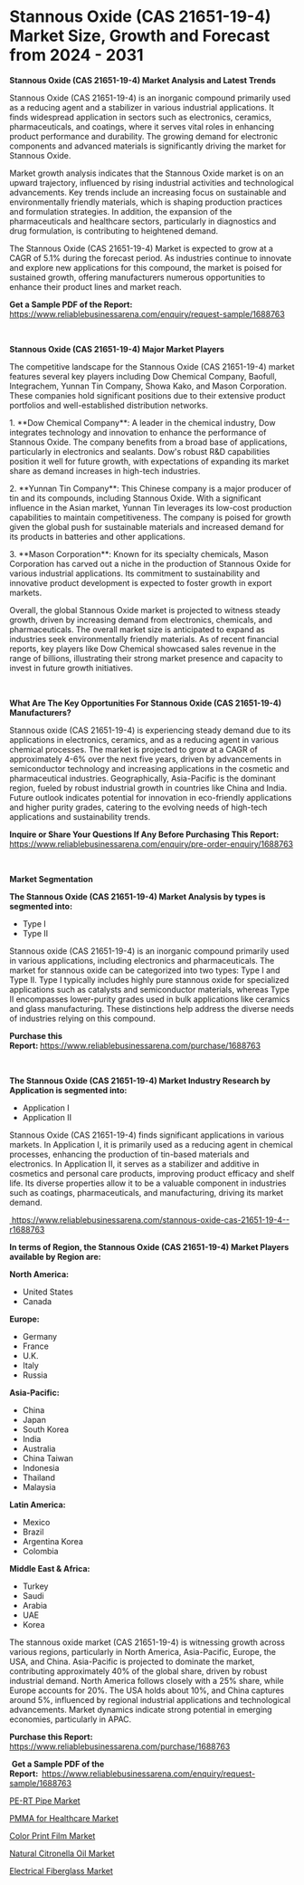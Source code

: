 <p><h1>Stannous Oxide (CAS 21651-19-4) Market Size, Growth and Forecast from 2024 - 2031</h1></p><p><strong>Stannous Oxide (CAS 21651-19-4) Market Analysis and Latest Trends</strong></p>
<p><p>Stannous Oxide (CAS 21651-19-4) is an inorganic compound primarily used as a reducing agent and a stabilizer in various industrial applications. It finds widespread application in sectors such as electronics, ceramics, pharmaceuticals, and coatings, where it serves vital roles in enhancing product performance and durability. The growing demand for electronic components and advanced materials is significantly driving the market for Stannous Oxide.</p><p>Market growth analysis indicates that the Stannous Oxide market is on an upward trajectory, influenced by rising industrial activities and technological advancements. Key trends include an increasing focus on sustainable and environmentally friendly materials, which is shaping production practices and formulation strategies. In addition, the expansion of the pharmaceuticals and healthcare sectors, particularly in diagnostics and drug formulation, is contributing to heightened demand.</p><p>The Stannous Oxide (CAS 21651-19-4) Market is expected to grow at a CAGR of 5.1% during the forecast period. As industries continue to innovate and explore new applications for this compound, the market is poised for sustained growth, offering manufacturers numerous opportunities to enhance their product lines and market reach.</p></p>
<p><strong>Get a Sample PDF of the Report:&nbsp;</strong> <a href="https://www.reliablebusinessarena.com/enquiry/request-sample/1688763?utm_campaign=1294&utm_medium=2&utm_source=Github&utm_content=ia&utm_term=17102024&utm_id=stannous-oxide-cas-21651-19-4">https://www.reliablebusinessarena.com/enquiry/request-sample/1688763</a></p>
<p>&nbsp;</p>
<p><strong>Stannous Oxide (CAS 21651-19-4) Major Market Players</strong></p>
<p><p>The competitive landscape for the Stannous Oxide (CAS 21651-19-4) market features several key players including Dow Chemical Company, Baofull, Integrachem, Yunnan Tin Company, Showa Kako, and Mason Corporation. These companies hold significant positions due to their extensive product portfolios and well-established distribution networks.</p><p>1. **Dow Chemical Company**: A leader in the chemical industry, Dow integrates technology and innovation to enhance the performance of Stannous Oxide. The company benefits from a broad base of applications, particularly in electronics and sealants. Dow's robust R&D capabilities position it well for future growth, with expectations of expanding its market share as demand increases in high-tech industries.</p><p>2. **Yunnan Tin Company**: This Chinese company is a major producer of tin and its compounds, including Stannous Oxide. With a significant influence in the Asian market, Yunnan Tin leverages its low-cost production capabilities to maintain competitiveness. The company is poised for growth given the global push for sustainable materials and increased demand for its products in batteries and other applications.</p><p>3. **Mason Corporation**: Known for its specialty chemicals, Mason Corporation has carved out a niche in the production of Stannous Oxide for various industrial applications. Its commitment to sustainability and innovative product development is expected to foster growth in export markets.</p><p>Overall, the global Stannous Oxide market is projected to witness steady growth, driven by increasing demand from electronics, chemicals, and pharmaceuticals. The overall market size is anticipated to expand as industries seek environmentally friendly materials. As of recent financial reports, key players like Dow Chemical showcased sales revenue in the range of billions, illustrating their strong market presence and capacity to invest in future growth initiatives.</p></p>
<p>&nbsp;</p>
<p><strong>What Are The Key Opportunities For Stannous Oxide (CAS 21651-19-4) Manufacturers?</strong></p>
<p><p>Stannous oxide (CAS 21651-19-4) is experiencing steady demand due to its applications in electronics, ceramics, and as a reducing agent in various chemical processes. The market is projected to grow at a CAGR of approximately 4-6% over the next five years, driven by advancements in semiconductor technology and increasing applications in the cosmetic and pharmaceutical industries. Geographically, Asia-Pacific is the dominant region, fueled by robust industrial growth in countries like China and India. Future outlook indicates potential for innovation in eco-friendly applications and higher purity grades, catering to the evolving needs of high-tech applications and sustainability trends.</p></p>
<p><strong>Inquire or Share Your Questions If Any Before Purchasing This Report:</strong> <a href="https://www.reliablebusinessarena.com/enquiry/pre-order-enquiry/1688763?utm_campaign=1294&utm_medium=2&utm_source=Github&utm_content=ia&utm_term=17102024&utm_id=stannous-oxide-cas-21651-19-4">https://www.reliablebusinessarena.com/enquiry/pre-order-enquiry/1688763</a></p>
<p>&nbsp;</p>
<p><strong>Market Segmentation</strong></p>
<p><strong>The Stannous Oxide (CAS 21651-19-4) Market Analysis by types is segmented into:</strong></p>
<p><ul><li>Type I</li><li>Type II</li></ul></p>
<p><p>Stannous oxide (CAS 21651-19-4) is an inorganic compound primarily used in various applications, including electronics and pharmaceuticals. The market for stannous oxide can be categorized into two types: Type I and Type II. Type I typically includes highly pure stannous oxide for specialized applications such as catalysts and semiconductor materials, whereas Type II encompasses lower-purity grades used in bulk applications like ceramics and glass manufacturing. These distinctions help address the diverse needs of industries relying on this compound.</p></p>
<p><strong>Purchase this Report:&nbsp;</strong><a href="https://www.reliablebusinessarena.com/purchase/1688763?utm_campaign=1294&utm_medium=2&utm_source=Github&utm_content=ia&utm_term=17102024&utm_id=stannous-oxide-cas-21651-19-4">https://www.reliablebusinessarena.com/purchase/1688763</a></p>
<p>&nbsp;</p>
<p><strong>The Stannous Oxide (CAS 21651-19-4) Market Industry Research by Application is segmented into:</strong></p>
<p><ul><li>Application I</li><li>Application II</li></ul></p>
<p><p>Stannous Oxide (CAS 21651-19-4) finds significant applications in various markets. In Application I, it is primarily used as a reducing agent in chemical processes, enhancing the production of tin-based materials and electronics. In Application II, it serves as a stabilizer and additive in cosmetics and personal care products, improving product efficacy and shelf life. Its diverse properties allow it to be a valuable component in industries such as coatings, pharmaceuticals, and manufacturing, driving its market demand.</p></p>
<p><a href="https://www.reliablebusinessarena.com/stannous-oxide-cas-21651-19-4--r1688763?utm_campaign=1294&utm_medium=2&utm_source=Github&utm_content=ia&utm_term=17102024&utm_id=stannous-oxide-cas-21651-19-4">&nbsp;https://www.reliablebusinessarena.com/stannous-oxide-cas-21651-19-4--r1688763</a></p>
<p><strong>In terms of Region, the Stannous Oxide (CAS 21651-19-4) Market Players available by Region are:</strong></p>
<p>
    <p> <strong> North America: </strong>
        <ul>
            <li>United States</li>
            <li>Canada</li>
        </ul>
        </p> 
    <p> <strong> Europe: </strong>
        <ul>
            <li>Germany</li>
            <li>France</li>
            <li>U.K.</li>
            <li>Italy</li>
            <li>Russia</li>
        </ul>
        </p> 
    <p> <strong> Asia-Pacific: </strong>
        <ul>
            <li>China</li>
            <li>Japan</li>
            <li>South Korea</li>
            <li>India</li>
            <li>Australia</li>
            <li>China Taiwan</li>
            <li>Indonesia</li>
            <li>Thailand</li>
            <li>Malaysia</li>
        </ul>
        </p> 
    <p> <strong> Latin America: </strong>
        <ul>
            <li>Mexico</li>
            <li>Brazil</li>
            <li>Argentina Korea</li>
            <li>Colombia</li>
        </ul>
        </p> 
    <p> <strong> Middle East & Africa: </strong>
        <ul>
            <li>Turkey</li>
            <li>Saudi</li>
            <li>Arabia</li>
            <li>UAE</li>
            <li>Korea</li>
        </ul>
    </p>
    </p>
<p><p>The stannous oxide market (CAS 21651-19-4) is witnessing growth across various regions, particularly in North America, Asia-Pacific, Europe, the USA, and China. Asia-Pacific is projected to dominate the market, contributing approximately 40% of the global share, driven by robust industrial demand. North America follows closely with a 25% share, while Europe accounts for 20%. The USA holds about 10%, and China captures around 5%, influenced by regional industrial applications and technological advancements. Market dynamics indicate strong potential in emerging economies, particularly in APAC.</p></p>
<p><strong>Purchase this Report: </strong><a href="https://www.reliablebusinessarena.com/purchase/1688763?utm_campaign=1294&utm_medium=2&utm_source=Github&utm_content=ia&utm_term=17102024&utm_id=stannous-oxide-cas-21651-19-4">https://www.reliablebusinessarena.com/purchase/1688763</a></p>
<p>&nbsp;<strong>Get a Sample PDF of the Report:&nbsp;&nbsp;</strong><a href="https://www.reliablebusinessarena.com/enquiry/request-sample/1688763?utm_campaign=1294&utm_medium=2&utm_source=Github&utm_content=ia&utm_term=17102024&utm_id=stannous-oxide-cas-21651-19-4">https://www.reliablebusinessarena.com/enquiry/request-sample/1688763</a></p>
<p><strong></strong></p>
<p><p><a href="https://github.com/WillieWoodard/Market-Research-Report-List-6/blob/main/pe-rt-pipe-market.md?utm_campaign=1294&utm_medium=2&utm_source=Github&utm_content=ia&utm_term=17102024&utm_id=stannous-oxide-cas-21651-19-4">PE-RT Pipe Market</a></p><p><a href="https://github.com/marloy8/Market-Research-Report-List-6/blob/main/pmma-for-healthcare-market.md?utm_campaign=1294&utm_medium=2&utm_source=Github&utm_content=ia&utm_term=17102024&utm_id=stannous-oxide-cas-21651-19-4">PMMA for Healthcare Market</a></p><p><a href="https://www.linkedin.com/pulse/global-perspectives-color-print-film-market-trends-forecast-ekouc?utm_campaign=1294&utm_medium=2&utm_source=Github&utm_content=ia&utm_term=17102024&utm_id=stannous-oxide-cas-21651-19-4">Color Print Film Market</a></p><p><a href="https://www.linkedin.com/pulse/natural-citronella-oil-mosaic-piecing-together-global-market-egdec?utm_campaign=1294&utm_medium=2&utm_source=Github&utm_content=ia&utm_term=17102024&utm_id=stannous-oxide-cas-21651-19-4">Natural Citronella Oil Market</a></p><p><a href="https://www.linkedin.com/pulse/electrical-fiberglass-ecosystem-mapping-innovation-value-chains-mcrif?utm_campaign=1294&utm_medium=2&utm_source=Github&utm_content=ia&utm_term=17102024&utm_id=stannous-oxide-cas-21651-19-4">Electrical Fiberglass Market</a></p></p>
